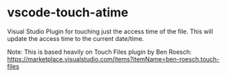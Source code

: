# vscode-touch-atime

Visual Studio Plugin for touching just the access time of the file. This will update the access time to the current date/time.

Note: This is based heavily on Touch Files plugin by Ben Roesch: https://marketplace.visualstudio.com/items?itemName=ben-roesch.touch-files

